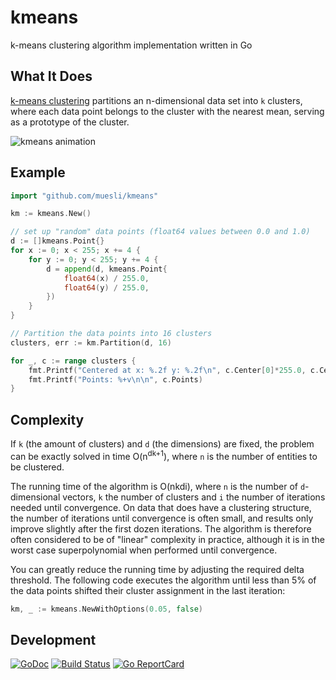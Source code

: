 # kmeans

k-means clustering algorithm implementation written in Go

## What It Does

[k-means clustering](https://en.wikipedia.org/wiki/K-means_clustering) partitions
an n-dimensional data set into `k` clusters, where each data point belongs to the
cluster with the nearest mean, serving as a prototype of the cluster.

![kmeans animation](https://github.com/muesli/kmeans/blob/master/kmeans.gif)

## Example

```go
import "github.com/muesli/kmeans"

km := kmeans.New()

// set up "random" data points (float64 values between 0.0 and 1.0)
d := []kmeans.Point{}
for x := 0; x < 255; x += 4 {
	for y := 0; y < 255; y += 4 {
		d = append(d, kmeans.Point{
			float64(x) / 255.0,
			float64(y) / 255.0,
		})
	}
}

// Partition the data points into 16 clusters
clusters, err := km.Partition(d, 16)

for _, c := range clusters {
	fmt.Printf("Centered at x: %.2f y: %.2f\n", c.Center[0]*255.0, c.Center[1]*255.0)
	fmt.Printf("Points: %+v\n\n", c.Points)
}
```

## Complexity

If `k` (the amount of clusters) and `d` (the dimensions) are fixed, the problem
can be exactly solved in time O(n<sup>dk+1</sup>), where `n` is the number of
entities to be clustered.

The running time of the algorithm is O(nkdi), where `n` is the number of
`d`-dimensional vectors, `k` the number of clusters and `i` the number of
iterations needed until convergence. On data that does have a clustering
structure, the number of iterations until convergence is often small, and
results only improve slightly after the first dozen iterations. The algorithm
is therefore often considered to be of "linear" complexity in practice,
although it is in the worst case superpolynomial when performed until
convergence.

You can greatly reduce the running time by adjusting the required delta
threshold. The following code executes the algorithm until less than 5% of the
data points shifted their cluster assignment in the last iteration:

```go
km, _ := kmeans.NewWithOptions(0.05, false)
```

## Development

[![GoDoc](https://godoc.org/github.com/golang/gddo?status.svg)](https://godoc.org/github.com/muesli/kmeans)
[![Build Status](https://travis-ci.org/muesli/kmeans.svg?branch=master)](https://travis-ci.org/muesli/kmeans)
[![Go ReportCard](http://goreportcard.com/badge/muesli/kmeans)](http://goreportcard.com/report/muesli/kmeans)
